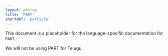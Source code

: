 ```yaml
---
layout: postag
title: 'PART'
shortdef: 'particle'
---
```


This document is a placeholder for the language-specific documentation
for `PART`.

We will not be using PART for Telugu. 
